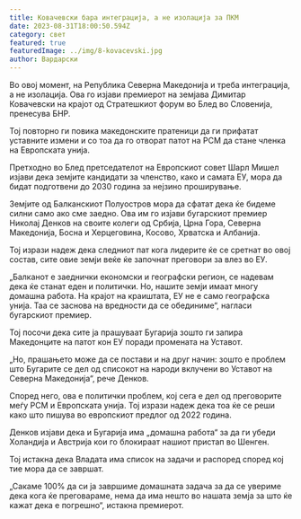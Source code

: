 ```yaml
---
title: Ковачевски бара интеграција, а не изолација за ПКМ
date: 2023-08-31T18:00:50.594Z
category: свет
featured: true
featuredImage: ../img/8-kovacevski.jpg
author: Вардарски
---
```

Во овој момент, на Република Северна Македонија и треба интеграција, а не изолација. Ова го изјави премиерот на земјава Димитар Ковачевски на крајот од Стратешкиот форум во Блед во Словенија, пренесува БНР.

Тој повторно ги повика македонските пратеници да ги прифатат уставните измени и со тоа да го отворат патот на РСМ да стане членка на Европската унија.

Претходно во Блед претседателот на Европскиот совет Шарл Мишел изјави дека земјите кандидати за членство, како и самата ЕУ, мора да бидат подготвени до 2030 година за нејзино проширување.

Земјите од Балканскиот Полуостров мора да сфатат дека ќе бидеме силни само ако сме заедно. Ова им го изјави бугарскиот премиер Николај Денков на своите колеги од Србија, Црна Гора, Северна Македонија, Босна и Херцеговина, Косово, Хрватска и Албанија.

Тој изрази надеж дека следниот пат кога лидерите ќе се сретнат во овој состав, сите овие земји веќе ќе започнат преговори за влез во ЕУ.

„Балканот е заеднички економски и географски регион, се надевам дека ќе станат еден и политички. Но, нашите земји имаат многу домашна работа. На крајот на краиштата, ЕУ не е само географска унија. Таа се заснова на вредности да се обединиме“, нагласи бугарскиот премиер.

Тој посочи дека сите ја прашуваат Бугарија зошто ги запира Македонците на патот кон ЕУ поради промената на Уставот.

„Но, прашањето може да се постави и на друг начин: зошто е проблем што Бугарите се дел од списокот на народи вклучени во Уставот на Северна Македонија“, рече Денков.

Според него, ова е политички проблем, кој сега е дел од преговорите меѓу РСМ и Европската унија. Тој изрази надеж дека тоа ќе се реши како што пишува во европскиот предлог од 2022 година.

Денков изјави дека и Бугарија има „домашна работа“ за да ги убеди Холандија и Австрија кои го блокираат нашиот пристап во Шенген.

Тој истакна дека Владата има список на задачи и распоред според кој тие мора да се завршат.

„Сакаме 100% да си ја завршиме домашната задача за да се увериме дека кога ќе преговараме, нема да има нешто во нашата земја за што ќе кажат дека е погрешно“, истакна премиерот.